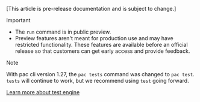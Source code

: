 [This article is pre-release documentation and is subject to change.]

> [!IMPORTANT]
>
> - The `run` command is in public preview.
> - Preview features aren't meant for production use and may have restricted functionality. These features are available before an official release so that customers can get early access and provide feedback.


> [!NOTE]
> With pac cli version 1.27, the `pac tests` command was changed to `pac test`. `tests` will continue to work, but we recommend using `test` going forward.

[Learn more about test engine](/power-apps/developer/test-engine/overview)
